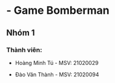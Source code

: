 # - Game Bomberman

## Nhóm 1

### Thành viên:

- Hoàng Minh Tú - MSV: 21020029

- Đào Văn Thành - MSV: 21020094
